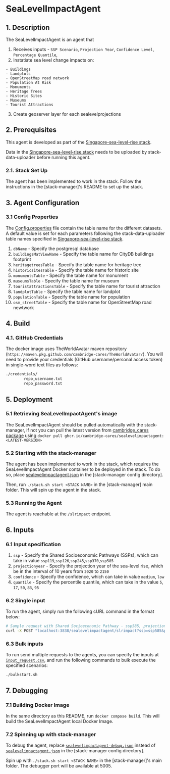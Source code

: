 # SeaLevelImpactAgent

## 1. Description

The SeaLevelImpactAgent is an agent that
1) Receives inputs - `SSP Scenario`, `Projection Year`, `Confidence Level`, `Percentage Quantile`, 
2) Instatiate sea level change impacts on:
```
- Buildings 
- Landplots
- OpenStreetMap road network
- Population At Risk
- Monuments
- Heritage Trees
- Historic Sites
- Museums
- Tourist Attractions
```
3) Create geoserver layer for each sealevelprojections

## 2. Prerequisites
This agent is developed as part of the [Singapore-sea-level-rise stack](https://github.com/cambridge-cares/TheWorldAvatar/tree/main/Deploy/stacks/Singapore-sea-level-rise). 

Data in the [Singapore-sea-level-rise stack](https://github.com/cambridge-cares/TheWorldAvatar/tree/main/Deploy/stacks/Singapore-sea-level-rise) needs to be uploaded by stack-data-uploader before running this agent.

### 2.1. Stack Set Up
The agent has been implemented to work in the stack. Follow the instructions in the [stack-manager]'s README to set up the stack.

## 3. Agent Configuration
### 3.1 Config Properties
The [Config.properties](inputs/config.properties) file contain the table name for the different datasets. A default value is set for each parameters following the stack-data-uploader table names specified in [Singapore-sea-level-rise stack](https://github.com/cambridge-cares/TheWorldAvatar/tree/dev-sea-level-rise-singapore/Deploy/stacks/Singapore-sea-level-rise).
1) `dbName` - Specify the postgresql database
2) `buildingsMatViewName` - Specify the table name for CityDB buildings footprint
3) `heritagetreesTable` - Specify the table name for heritage tree
4) `historicsitesTable` - Specify the table name for historic site
5) `monumentsTable` - Specify the table name for monument 
6) `museumsTable` - Specify the table name for museum
7) `touristattractionsTable` - Specify the table name for tourist attraction
8) `landplotTable` - Specify the table name for landplot
9) `populationTable` - Specify the table name for population
10) `osm_streetTable` - Specify the table name for OpenStreetMap road newtwork

## 4. Build
### 4.1. GitHub Credentials
The docker image uses TheWorldAvatar maven repository (`https://maven.pkg.github.com/cambridge-cares/TheWorldAvatar/`).
You will need to provide your credentials (GitHub username/personal access token) in single-word text files as follows:

```bash
./credentials/
        repo_username.txt
        repo_password.txt
```

## 5. Deployment

### 5.1 Retrieving SeaLevelImpactAgent's image

The SeaLevelImpactAgent should be pulled automatically with the stack-manager, if not you can pull the latest version from [cambridge_cares package](https://github.com/orgs/cambridge-cares/packages/container/package/sealevelimpactagent) using `docker pull ghcr.io/cambridge-cares/sealevelimpactagent:<LATEST-VERSION>`

### 5.2 Starting with the stack-manager

The agent has been implemented to work in the stack, which requires the SeaLevelImpactAgent Docker container to be deployed in the stack. To do so, place [sealevelimpactagent.json](stack-manager-config/inputs/config/services/sealevelimpactagent.json) in the [stack-manager config directory].

Then, run `./stack.sh start <STACK NAME>` in the [stack-manager] main folder. This will spin up the agent in the stack.

### 5.3 Running the Agent

The agent is reachable at the `/slrimpact` endpoint.

## 6. Inputs
### 6.1 Input specification
1) `ssp` - Specify the Shared Socioeconomic Pathways (SSPs), which can take in value `ssp119`,`ssp126`,`ssp245`,`ssp370`,`ssp585`
2) `projectionyear` - Specify the projection year of the sea-level rise, which be in the interval of 10 years from `2020` to `2150`
3) `confidence` - Specify the confidence, which can take in value `medium`, `low`
4) `quantile` - Specify the percentile quantile, which can take in the value `5`, `17`, `50`, `83`, `95`


### 6.2 Single input
To run the agent, simply run the following cURL command in the format below:
```bash
# Sample request with Shared Socioeconomic Pathway - ssp585, projection year - 2150, confidence - low
curl -X POST "localhost:3838/sealevelimpactagent/slrimpact?ssp=ssp585&projectionyear=2150&confidence=medium&quantile=83"
```

### 6.3 Bulk inputs 
To run send multiple requests to the agents, you can specify the inputs at [`input_request.csv`](inputs/input_request.csv), and run the following commands to bulk execute the specified scenarios: 
```bash
./bulkstart.sh 
```

## 7. Debugging

### 7.1 Building Docker Image

In the same directory as this README, run `docker compose build`. This will build the SeaLevelImpactAgent local Docker Image.

### 7.2 Spinning up with stack-manager

To debug the agent, replace [`sealevelimpactagent-debug.json`](stack-manager-config/inputs/config/services/sealevelimpactagent-debug.json) instead of [`sealevelimpactagent.json`](stack-manager-config/inputs/config/services/sealevelimpactagent.json) in the [stack-manager config directory].

Spin up with `./stack.sh start <STACK NAME>` in the [stack-manager]'s main folder.
The debugger port will be available at 5005.